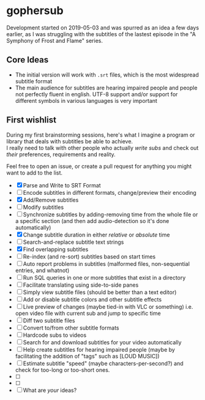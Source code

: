 # gophersub

Development started on 2019-05-03 and was spurred as an idea a few days earlier, as I was struggling with the subtitles of the lastest episode in the "A Symphony of Frost and Flame" series.


## Core Ideas

- The initial version will work with `.srt` files, which is the most widespread subtitle format
- The main audience for subtitles are hearing impaired people and people not perfectly fluent in english. UTF-8 support and/or support for different symbols in various languages is very important

## First wishlist
During my first brainstorming sessions, here's what I imagine a program or library that deals with subtitles be able to achieve.    
I really need to talk with other people who actually *write subs* and check out *their* preferences, requirements and reality.

Feel free to open an issue, or create a pull request for anything you might want to add to the list.

- [x] Parse and Write to SRT Format
- [ ] Encode subtitles in different formats, change/preview their encoding
- [x] Add/Remove subtitles
- [ ] Modify subtitles
- [ ] Synchronize subtitles by adding-removing time from the whole file or a specific section (and then add audio-detection so it's done automatically)
- [x] Change subtitle duration in either *relative* or *absolute* time
- [ ] Search-and-replace subtitle text strings
- [x] Find overlapping subtitles
- [ ] Re-index (and re-sort) subtitles based on start times
- [ ] Auto report problems in subtitles (malformed files, non-sequential entries, and whatnot)
- [ ] Run SQL queries in one or more subtitles that exist in a directory
- [ ] Facilitate translating using side-to-side panes
- [ ] Simply view subtitle files (should be better than a text editor)
- [ ] Add or disable subtitle colors and other subtitle effects
- [ ] Live preview of changes (maybe tied-in with VLC or something) i.e. open video file with current sub and jump to specific time
- [ ] Diff two subtitle files
- [ ] Convert to/from other subtitle formats
- [ ] Hardcode subs to videos 
- [ ] Search for and download subtitles for your video automatically
- [ ] Help create subtitles for hearing impaired people (maybe by facilitating the addition of "tags" such as [LOUD MUSIC])
- [ ] Estimate subtitle "speed" (maybe characters-per-second?) and check for too-long or too-short ones.
- [ ]   
- [ ]    
- [ ] What are *your* ideas?
